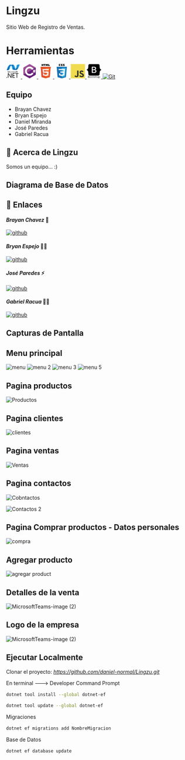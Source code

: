 #   Lingzu

Sitio Web de Registro de Ventas.

#   Herramientas

<p align="left">
  <a href="https://dotnet.microsoft.com/" target="_blank" rel="noreferrer">
    <img src="https://raw.githubusercontent.com/devicons/devicon/master/icons/dot-net/dot-net-original-wordmark.svg" alt=".NET" width="40" height="40"/>
  </a>
  <a href="https://www.w3schools.com/cs/" target="_blank" rel="noreferrer">
    <img src="https://raw.githubusercontent.com/devicons/devicon/master/icons/csharp/csharp-original.svg" alt="C#" width="40" height="40"/>
  </a>
  <a href="https://www.w3.org/html/" target="_blank" rel="noreferrer">
    <img src="https://raw.githubusercontent.com/devicons/devicon/master/icons/html5/html5-original-wordmark.svg" alt="HTML" width="40" height="40"/>
  </a>
  <a href="https://www.w3schools.com/css/" target="_blank" rel="noreferrer">
    <img src="https://raw.githubusercontent.com/devicons/devicon/master/icons/css3/css3-original-wordmark.svg" alt="CSS" width="40" height="40"/>
  </a>
  <a href="https://developer.mozilla.org/en-US/docs/Web/JavaScript" target="_blank" rel="noreferrer">
    <img src="https://raw.githubusercontent.com/devicons/devicon/master/icons/javascript/javascript-original.svg" alt="JavaScript" width="40" height="40"/>
  </a>
  <a href="https://getbootstrap.com" target="_blank" rel="noreferrer">
    <img src="https://raw.githubusercontent.com/devicons/devicon/master/icons/bootstrap/bootstrap-plain-wordmark.svg" alt="Bootstrap" width="40" height="40"/>
  </a>
  <a href="https://git-scm.com/" target="_blank" rel="noreferrer">
    <img src="https://www.vectorlogo.zone/logos/git-scm/git-scm-icon.svg" alt="Git" width="40" height="40"/>
  </a>
</p>


## Equipo

- Brayan Chavez
- Bryan Espejo
- Daniel Miranda
- José Paredes
- Gabriel Racua

## 🚀 Acerca de Lingzu
Somos un equipo... :) 

##  Diagrama de Base de Datos


## 🔗 Enlaces
#### *Brayan Chavez* 🤔
[![github](https://img.shields.io/badge/github-%23121011.svg?style=for-the-badge&logo=github&logoColor=white)](https://github.com/elchavez14)  
#### *Bryan Espejo*  👩‍💻
[![github](https://img.shields.io/badge/github-%23121011.svg?style=for-the-badge&logo=github&logoColor=white)](https://github.com/BryanAlexeiEspejo)
#### *José Paredes*  ⚡️
[![github](https://img.shields.io/badge/github-%23121011.svg?style=for-the-badge&logo=github&logoColor=white)](https://github.com/joseandrespg0310)  
#### *Gabriel Racua*  👯‍♀
[![github](https://img.shields.io/badge/github-%23121011.svg?style=for-the-badge&logo=github&logoColor=white)](https://github.com/DcGeminis)  

## Capturas de Pantalla

## Menu principal 
![menu](https://github.com/daniel-normal/Lingzu/assets/126890762/6baa93ec-8952-485e-b16f-7119afbe6f65)
![menu 2](https://github.com/daniel-normal/Lingzu/assets/126890762/f9fc2fcd-274d-487c-a6ba-9818c05df102)
![menu 3](https://github.com/daniel-normal/Lingzu/assets/126890762/5d6dff51-1c42-4237-9a5c-5a2a222f9c5f)
![menu 5](https://github.com/daniel-normal/Lingzu/assets/126890762/5eef4a10-a1be-4875-ac31-3a9488a23399)


## Pagina productos
![Productos](https://github.com/daniel-normal/Lingzu/assets/126890762/e5e8acef-32b3-4976-8f11-6d8fcc9014e6)

## Pagina clientes
![clientes](https://github.com/daniel-normal/Lingzu/assets/126890762/7eb95152-74cc-45d6-9c00-7e29ba63a91f)

## Pagina ventas
![Ventas](https://github.com/daniel-normal/Lingzu/assets/126890762/79e94a14-8a5d-4fbb-afb1-ea4bef4a569d)

## Pagina contactos 
![Cobntactos](https://github.com/daniel-normal/Lingzu/assets/126890762/985f8d06-0e12-416c-871d-8cf4dd298a29)

![Contactos 2](https://github.com/daniel-normal/Lingzu/assets/126890762/98b7e9dd-472d-4457-969e-8ad0d70766a0)

## Pagina Comprar productos - Datos personales 
![compra](https://github.com/daniel-normal/Lingzu/assets/126890762/1d502f2d-d631-4c05-bbf8-dac1a7838539)

## Agregar producto
![agregar product](https://github.com/daniel-normal/Lingzu/assets/126890762/387c9f8b-0d01-4e32-8cff-86223d1366d2)

## Detalles de la venta
![MicrosoftTeams-image (2)](https://github.com/daniel-normal/Lingzu/assets/126890762/41840f91-b569-432c-8f65-9825f69dfa20)

## Logo de la empresa
![MicrosoftTeams-image (2)](https://github.com/daniel-normal/Lingzu/assets/126890762/f0516604-435a-45cc-b0a9-bd333210242e)

## Ejecutar Localmente

Clonar el proyecto:
*https://github.com/daniel-normal/Lingzu.git*

En terminal ---> Developer Command Prompt
```bash
dotnet tool install --global dotnet-ef
```

```bash
dotnet tool update --global dotnet-ef
```

Migraciones
```bash
dotnet ef migrations add NombreMigracion
```
Base de Datos
```bash
dotnet ef database update
```
